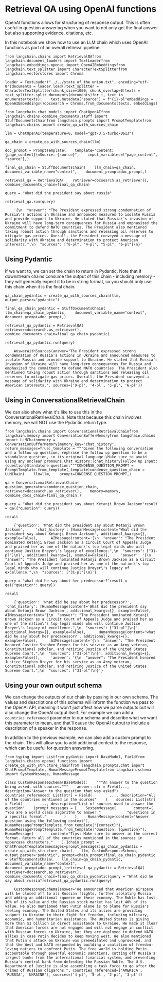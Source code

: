 Retrieval QA using OpenAI functions
===================================

OpenAI functions allows for structuring of response output. This is often useful in question answering when you want to not only get the final answer but also supporting evidence, citations, etc.

In this notebook we show how to use an LLM chain which uses OpenAI functions as part of an overall retrieval pipeline.

    from langchain.chains import RetrievalQAfrom langchain.document_loaders import TextLoaderfrom langchain.embeddings.openai import OpenAIEmbeddingsfrom langchain.text_splitter import CharacterTextSplitterfrom langchain.vectorstores import Chroma

    loader = TextLoader("../../state_of_the_union.txt", encoding="utf-8")documents = loader.load()text_splitter = CharacterTextSplitter(chunk_size=1000, chunk_overlap=0)texts = text_splitter.split_documents(documents)for i, text in enumerate(texts):    text.metadata["source"] = f"{i}-pl"embeddings = OpenAIEmbeddings()docsearch = Chroma.from_documents(texts, embeddings)

    from langchain.chat_models import ChatOpenAIfrom langchain.chains.combine_documents.stuff import StuffDocumentsChainfrom langchain.prompts import PromptTemplatefrom langchain.chains import create_qa_with_sources_chain

    llm = ChatOpenAI(temperature=0, model="gpt-3.5-turbo-0613")

    qa_chain = create_qa_with_sources_chain(llm)

    doc_prompt = PromptTemplate(    template="Content: {page_content}\nSource: {source}",    input_variables=["page_content", "source"],)

    final_qa_chain = StuffDocumentsChain(    llm_chain=qa_chain,    document_variable_name="context",    document_prompt=doc_prompt,)

    retrieval_qa = RetrievalQA(    retriever=docsearch.as_retriever(), combine_documents_chain=final_qa_chain)

    query = "What did the president say about russia"

    retrieval_qa.run(query)

        '{\n  "answer": "The President expressed strong condemnation of Russia\'s actions in Ukraine and announced measures to isolate Russia and provide support to Ukraine. He stated that Russia\'s invasion of Ukraine will have long-term consequences for Russia and emphasized the commitment to defend NATO countries. The President also mentioned taking robust action through sanctions and releasing oil reserves to mitigate gas prices. Overall, the President conveyed a message of solidarity with Ukraine and determination to protect American interests.",\n  "sources": ["0-pl", "4-pl", "5-pl", "6-pl"]\n}'

Using Pydantic[](#using-pydantic "Direct link to Using Pydantic")
------------------------------------------------------------------

If we want to, we can set the chain to return in Pydantic. Note that if downstream chains consume the output of this chain - including memory - they will generally expect it to be in string format, so you should only use this chain when it is the final chain.

    qa_chain_pydantic = create_qa_with_sources_chain(llm, output_parser="pydantic")

    final_qa_chain_pydantic = StuffDocumentsChain(    llm_chain=qa_chain_pydantic,    document_variable_name="context",    document_prompt=doc_prompt,)

    retrieval_qa_pydantic = RetrievalQA(    retriever=docsearch.as_retriever(), combine_documents_chain=final_qa_chain_pydantic)

    retrieval_qa_pydantic.run(query)

        AnswerWithSources(answer="The President expressed strong condemnation of Russia's actions in Ukraine and announced measures to isolate Russia and provide support to Ukraine. He stated that Russia's invasion of Ukraine will have long-term consequences for Russia and emphasized the commitment to defend NATO countries. The President also mentioned taking robust action through sanctions and releasing oil reserves to mitigate gas prices. Overall, the President conveyed a message of solidarity with Ukraine and determination to protect American interests.", sources=['0-pl', '4-pl', '5-pl', '6-pl'])

Using in ConversationalRetrievalChain[](#using-in-conversationalretrievalchain "Direct link to Using in ConversationalRetrievalChain")
---------------------------------------------------------------------------------------------------------------------------------------

We can also show what it's like to use this in the ConversationalRetrievalChain. Note that because this chain involves memory, we will NOT use the Pydantic return type.

    from langchain.chains import ConversationalRetrievalChainfrom langchain.memory import ConversationBufferMemoryfrom langchain.chains import LLMChainmemory = ConversationBufferMemory(memory_key="chat_history", return_messages=True)_template = """Given the following conversation and a follow up question, rephrase the follow up question to be a standalone question, in its original language.\Make sure to avoid using any unclear pronouns.Chat History:{chat_history}Follow Up Input: {question}Standalone question:"""CONDENSE_QUESTION_PROMPT = PromptTemplate.from_template(_template)condense_question_chain = LLMChain(    llm=llm,    prompt=CONDENSE_QUESTION_PROMPT,)

    qa = ConversationalRetrievalChain(    question_generator=condense_question_chain,    retriever=docsearch.as_retriever(),    memory=memory,    combine_docs_chain=final_qa_chain,)

    query = "What did the president say about Ketanji Brown Jackson"result = qa({"question": query})

    result

        {'question': 'What did the president say about Ketanji Brown Jackson',     'chat_history': [HumanMessage(content='What did the president say about Ketanji Brown Jackson', additional_kwargs={}, example=False),      AIMessage(content='{\n  "answer": "The President nominated Ketanji Brown Jackson as a Circuit Court of Appeals Judge and praised her as one of the nation\'s top legal minds who will continue Justice Breyer\'s legacy of excellence.",\n  "sources": ["31-pl"]\n}', additional_kwargs={}, example=False)],     'answer': '{\n  "answer": "The President nominated Ketanji Brown Jackson as a Circuit Court of Appeals Judge and praised her as one of the nation\'s top legal minds who will continue Justice Breyer\'s legacy of excellence.",\n  "sources": ["31-pl"]\n}'}

    query = "what did he say about her predecessor?"result = qa({"question": query})

    result

        {'question': 'what did he say about her predecessor?',     'chat_history': [HumanMessage(content='What did the president say about Ketanji Brown Jackson', additional_kwargs={}, example=False),      AIMessage(content='{\n  "answer": "The President nominated Ketanji Brown Jackson as a Circuit Court of Appeals Judge and praised her as one of the nation\'s top legal minds who will continue Justice Breyer\'s legacy of excellence.",\n  "sources": ["31-pl"]\n}', additional_kwargs={}, example=False),      HumanMessage(content='what did he say about her predecessor?', additional_kwargs={}, example=False),      AIMessage(content='{\n  "answer": "The President honored Justice Stephen Breyer for his service as an Army veteran, Constitutional scholar, and retiring Justice of the United States Supreme Court.",\n  "sources": ["31-pl"]\n}', additional_kwargs={}, example=False)],     'answer': '{\n  "answer": "The President honored Justice Stephen Breyer for his service as an Army veteran, Constitutional scholar, and retiring Justice of the United States Supreme Court.",\n  "sources": ["31-pl"]\n}'}

Using your own output schema[](#using-your-own-output-schema "Direct link to Using your own output schema")
------------------------------------------------------------------------------------------------------------

We can change the outputs of our chain by passing in our own schema. The values and descriptions of this schema will inform the function we pass to the OpenAI API, meaning it won't just affect how we parse outputs but will also change the OpenAI output itself. For example we can add a `countries_referenced` parameter to our schema and describe what we want this parameter to mean, and that'll cause the OpenAI output to include a description of a speaker in the response.

In addition to the previous example, we can also add a custom prompt to the chain. This will allow you to add additional context to the response, which can be useful for question answering.

    from typing import Listfrom pydantic import BaseModel, Fieldfrom langchain.chains.openai_functions import create_qa_with_structure_chainfrom langchain.prompts.chat import ChatPromptTemplate, HumanMessagePromptTemplatefrom langchain.schema import SystemMessage, HumanMessage

    class CustomResponseSchema(BaseModel):    """An answer to the question being asked, with sources."""    answer: str = Field(..., description="Answer to the question that was asked")    countries_referenced: List[str] = Field(        ..., description="All of the countries mentioned in the sources"    )    sources: List[str] = Field(        ..., description="List of sources used to answer the question"    )prompt_messages = [    SystemMessage(        content=(            "You are a world class algorithm to answer "            "questions in a specific format."        )    ),    HumanMessage(content="Answer question using the following context"),    HumanMessagePromptTemplate.from_template("{context}"),    HumanMessagePromptTemplate.from_template("Question: {question}"),    HumanMessage(        content="Tips: Make sure to answer in the correct format. Return all of the countries mentioned in the sources in uppercase characters."    ),]chain_prompt = ChatPromptTemplate(messages=prompt_messages)qa_chain_pydantic = create_qa_with_structure_chain(    llm, CustomResponseSchema, output_parser="pydantic", prompt=chain_prompt)final_qa_chain_pydantic = StuffDocumentsChain(    llm_chain=qa_chain_pydantic,    document_variable_name="context",    document_prompt=doc_prompt,)retrieval_qa_pydantic = RetrievalQA(    retriever=docsearch.as_retriever(), combine_documents_chain=final_qa_chain_pydantic)query = "What did he say about russia"retrieval_qa_pydantic.run(query)

        CustomResponseSchema(answer="He announced that American airspace will be closed off to all Russian flights, further isolating Russia and adding an additional squeeze on their economy. The Ruble has lost 30% of its value and the Russian stock market has lost 40% of its value. He also mentioned that Putin alone is to blame for Russia's reeling economy. The United States and its allies are providing support to Ukraine in their fight for freedom, including military, economic, and humanitarian assistance. The United States is giving more than $1 billion in direct assistance to Ukraine. He made it clear that American forces are not engaged and will not engage in conflict with Russian forces in Ukraine, but they are deployed to defend NATO allies in case Putin decides to keep moving west. He also mentioned that Putin's attack on Ukraine was premeditated and unprovoked, and that the West and NATO responded by building a coalition of freedom-loving nations to confront Putin. The free world is holding Putin accountable through powerful economic sanctions, cutting off Russia's largest banks from the international financial system, and preventing Russia's central bank from defending the Russian Ruble. The U.S. Department of Justice is also assembling a task force to go after the crimes of Russian oligarchs.", countries_referenced=['AMERICA', 'RUSSIA', 'UKRAINE'], sources=['4-pl', '5-pl', '2-pl', '3-pl'])